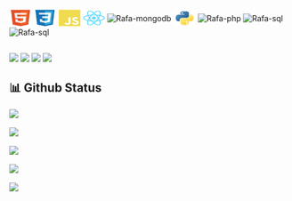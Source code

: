 <!-- ## Hi, I am Soulaimane Elamini, Full-stack developer and Technology Content!
<div align="center">
  <a href="https://github.com/ElaminiSoulaimane">
  <img height="180em" src="https://github-readme-stats.vercel.app/api?username=ElaminiSoulaimane&show_icons=true&theme=github_dark&include_all_commits=true&count_private=true"/>
  <img height="180em" src="https://github-readme-stats.vercel.app/api/top-langs/?username=ElaminiSoulaimane&layout=compact&langs_count=7&theme=github_dark"/>
  
</div> -->
  
<div style="display: inline_block"><br>
<img align="center" alt="Rafa-HTML" height="30" width="40" src="https://raw.githubusercontent.com/devicons/devicon/master/icons/html5/html5-original.svg">
<img align="center" alt="Rafa-CSS" height="30" width="40" src="https://raw.githubusercontent.com/devicons/devicon/master/icons/css3/css3-original.svg">
  <img align="center" alt="Rafa-Js" height="30" width="40" src="https://raw.githubusercontent.com/devicons/devicon/master/icons/javascript/javascript-plain.svg">
  <img align="center" alt="Rafa-React" height="30" width="40" src="https://raw.githubusercontent.com/devicons/devicon/master/icons/react/react-original.svg">
  <img align="center" alt="Rafa-mongodb" height="30" width="40" src="https://cdn.jsdelivr.net/gh/devicons/devicon/icons/mongodb/mongodb-plain-wordmark.svg" />
  <img align="center" alt="Rafa-Python" height="30" width="40" src="https://raw.githubusercontent.com/devicons/devicon/master/icons/python/python-original.svg">
  <img align="center" alt="Rafa-php" height="30" width="40" src="https://cdn.jsdelivr.net/gh/devicons/devicon/icons/php/php-original.svg">
  <img align="center" alt="Rafa-sql" height="30" width="40" src="https://cdn.jsdelivr.net/gh/devicons/devicon/icons/mysql/mysql-original-wordmark.svg">
  <img align="center" alt="Rafa-sql" height="30" width="40" src="https://upload.wikimedia.org/wikipedia/commons/9/9a/Laravel.svg">
</div>
  
  ##
 
<div> 
  <a href="https://www.youtube.com/channel/UCNimWtfFhub5UDY3akRqLEw" target="_blank"><img src="https://img.shields.io/badge/YouTube-FF0000?style=for-the-badge&logo=youtube&logoColor=white" target="_blank"></a>
  <a href="https://www.instagram.com/soulaimaneelamini" target="_blank"><img src="https://img.shields.io/badge/-Instagram-%23E4405F?style=for-the-badge&logo=instagram&logoColor=white" target="_blank"></a>
  <a href = "mailto:soulaimane.elamini1@gmail.com"><img src="https://img.shields.io/badge/-Gmail-%23333?style=for-the-badge&logo=gmail&logoColor=white" target="_blank"></a>
  <a href="https://www.linkedin.com/in/soulaimane-elamini/" target="_blank"><img src="https://img.shields.io/badge/-LinkedIn-%230077B5?style=for-the-badge&logo=linkedin&logoColor=white" target="_blank"></a> 


<!--    ![Snake animation](https://github.com/ElaminiSoulaimane/ElaminiSoulaimane/blob/output/github-contribution-grid-snake.svg) -->
 
## 📊 Github Status

<p><img src="https://activity-graph.herokuapp.com/graph?username=ElaminiSoulaimane"><p>

<p><img src="https://github-readme-stats.vercel.app/api?username=ElaminiSoulaimane&show_icons=true"><p>

<p><img src="https://github-readme-stats.vercel.app/api/top-langs/?username=ElaminiSoulaimane&layout=compact"><p>

<p><img src="https://metrics.lecoq.io/ElaminiSoulaimane"><p>

<p><img src="https://github-readme-streak-stats.herokuapp.com/?user=ElaminiSoulaimane"><p>
 
</div>

